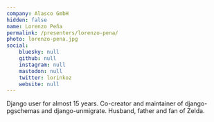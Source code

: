 ```yaml
---
company: Alasco GmbH
hidden: false
name: Lorenzo Peña
permalink: /presenters/lorenzo-pena/
photo: lorenzo-pena.jpg
social:
    bluesky: null
    github: null
    instagram: null
    mastodon: null
    twitter: lorinkoz
    website: null
---
```


Django user for almost 15 years. Co-creator and maintainer of django-pgschemas and django-unmigrate. Husband, father and fan of Zelda.
